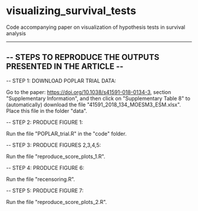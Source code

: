 # visualizing_survival_tests
Code accompanying paper on visualization of hypothesis tests in survival analysis


-------------------------------------------------------------
-- STEPS TO REPRODUCE THE OUTPUTS PRESENTED IN THE ARTICLE --
-------------------------------------------------------------

-- STEP 1: DOWNLOAD POPLAR TRIAL DATA:

Go to the paper: https://doi.org/10.1038/s41591-018-0134-3, section 
"Supplementary Information", and then click on "Supplementary Table 8" to
(automatically) download the file "41591_2018_134_MOESM3_ESM.xlsx". Place 
this file in the folder "data".

-- STEP 2: PRODUCE FIGURE 1:

Run the file "POPLAR_trial.R" in the "code" folder.

-- STEP 3: PRODUCE FIGURES 2,3,4,5:

Run the file "reproduce_score_plots_1.R".

-- STEP 4: PRODUCE FIGURE 6:

Run the file "recensoring.R".

-- STEP 5: PRODUCE FIGURE 7:

Run the file "reproduce_score_plots_2.R".